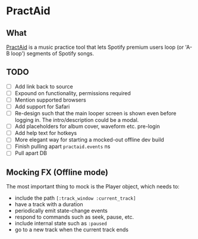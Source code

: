 # PractAid

## What

[PractAid](practaid.com) is a music practice tool that lets Spotify premium
users loop (or 'A-B loop') segments of Spotify songs.

## TODO
- [ ] Add link back to source
- [ ] Expound on functionality, permissions required
- [ ] Mention supported browsers
- [ ] Add support for Safari
- [ ] Re-design such that the main looper screen is shown even before logging in.
      The intro/description could be a modal.
- [ ] Add placeholders for album cover, waveform etc. pre-login
- [ ] Add help text for hotkeys
- [ ] More elegant way for starting a mocked-out offline dev build
- [ ] Finish pulling apart `practaid.events` ns
- [ ] Pull apart DB

## Mocking FX (Offline mode)

The most important thing to mock is the Player object, which needs to:
* include the path `[:track_window :current_track]`
* have a track with a duration
* periodically emit state-change events
* respond to commands such as seek, pause, etc.
* include internal state such as `:paused`
* go to a new track when the current track ends